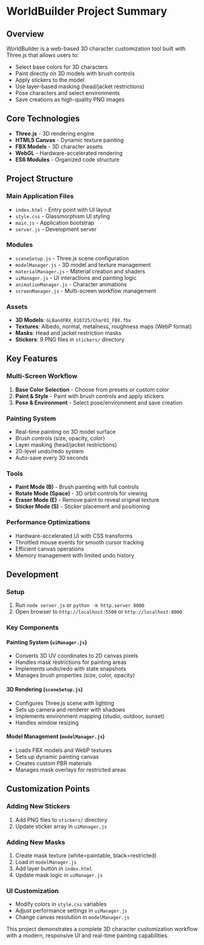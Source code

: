 # WorldBuilder Project Summary

## Overview
WorldBuilder is a web-based 3D character customization tool built with Three.js that allows users to:
- Select base colors for 3D characters
- Paint directly on 3D models with brush controls
- Apply stickers to the model
- Use layer-based masking (head/jacket restrictions)
- Pose characters and select environments
- Save creations as high-quality PNG images

## Core Technologies
- **Three.js** - 3D rendering engine
- **HTML5 Canvas** - Dynamic texture painting
- **FBX Models** - 3D character assets
- **WebGL** - Hardware-accelerated rendering
- **ES6 Modules** - Organized code structure

## Project Structure

### Main Application Files
- `index.html` - Entry point with UI layout
- `style.css` - Glassmorphism UI styling
- `main.js` - Application bootstrap
- `server.js` - Development server

### Modules
- `sceneSetup.js` - Three.js scene configuration
- `modelManager.js` - 3D model and texture management
- `materialManager.js` - Material creation and shaders
- `uiManager.js` - UI interactions and painting logic
- `animationManager.js` - Character animations
- `screenManager.js` - Multi-screen workflow management

### Assets
- **3D Models**: `GLBandFBX_010725/Char01_FBX.fbx`
- **Textures**: Albedo, normal, metalness, roughness maps (WebP format)
- **Masks**: Head and jacket restriction masks
- **Stickers**: 9 PNG files in `stickers/` directory

## Key Features

### Multi-Screen Workflow
1. **Base Color Selection** - Choose from presets or custom color
2. **Paint & Style** - Paint with brush controls and apply stickers
3. **Pose & Environment** - Select pose/environment and save creation

### Painting System
- Real-time painting on 3D model surface
- Brush controls (size, opacity, color)
- Layer masking (head/jacket restrictions)
- 20-level undo/redo system
- Auto-save every 30 seconds

### Tools
- **Paint Mode (B)** - Brush painting with full controls
- **Rotate Mode (Space)** - 3D orbit controls for viewing
- **Eraser Mode (E)** - Remove paint to reveal original texture
- **Sticker Mode (S)** - Sticker placement and positioning

### Performance Optimizations
- Hardware-accelerated UI with CSS transforms
- Throttled mouse events for smooth cursor tracking
- Efficient canvas operations
- Memory management with limited undo history

## Development

### Setup
1. Run `node server.js` or `python -m http.server 8000`
2. Open browser to `http://localhost:5500` or `http://localhost:8000`

### Key Components

#### Painting System (`uiManager.js`)
- Converts 3D UV coordinates to 2D canvas pixels
- Handles mask restrictions for painting areas
- Implements undo/redo with state snapshots
- Manages brush properties (size, color, opacity)

#### 3D Rendering (`sceneSetup.js`)
- Configures Three.js scene with lighting
- Sets up camera and renderer with shadows
- Implements environment mapping (studio, outdoor, sunset)
- Handles window resizing

#### Model Management (`modelManager.js`)
- Loads FBX models and WebP textures
- Sets up dynamic painting canvas
- Creates custom PBR materials
- Manages mask overlays for restricted areas

## Customization Points

### Adding New Stickers
1. Add PNG files to `stickers/` directory
2. Update sticker array in `uiManager.js`

### Adding New Masks
1. Create mask texture (white=paintable, black=restricted)
2. Load in `modelManager.js`
3. Add layer button in `index.html`
4. Update mask logic in `uiManager.js`

### UI Customization
- Modify colors in `style.css` variables
- Adjust performance settings in `uiManager.js`
- Change canvas resolution in `modelManager.js`

This project demonstrates a complete 3D character customization workflow with a modern, responsive UI and real-time painting capabilities.